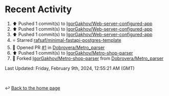 # Recent Activity

<!--RECENT_ACTIVITY:start-->
1. ⬆️ Pushed 1 commit(s) to [IgorGakhov/Web-server-configured-app](https://github.com/IgorGakhov/Web-server-configured-app)<br>
2. ⬆️ Pushed 1 commit(s) to [IgorGakhov/Web-server-configured-app](https://github.com/IgorGakhov/Web-server-configured-app)<br>
3. ⬆️ Pushed 1 commit(s) to [IgorGakhov/Web-server-configured-app](https://github.com/IgorGakhov/Web-server-configured-app)<br>
4. ⭐ Starred [rafsaf/minimal-fastapi-postgres-template](https://github.com/rafsaf/minimal-fastapi-postgres-template)<br>
5. 💪 Opened PR [#1](https://github.com/Dobrovera/Metro_parser/pull/1) in [Dobrovera/Metro_parser](https://github.com/Dobrovera/Metro_parser)<br>
6. ⬆️ Pushed 1 commit(s) to [IgorGakhov/Metro-shop-parser](https://github.com/IgorGakhov/Metro-shop-parser)<br>
7. 🔱 Forked [IgorGakhov/Metro-shop-parser](https://github.com/IgorGakhov/Metro-shop-parser) from [Dobrovera/Metro_parser](https://github.com/Dobrovera/Metro_parser)<br>
<!--RECENT_ACTIVITY:end-->

<!--RECENT_ACTIVITY:last_update-->
Last Updated: Friday, February 9th, 2024, 12:55:21 AM (GMT)
<!--RECENT_ACTIVITY:last_update_end-->

<br>

↩️ [Back to the home page](/README.md)
